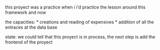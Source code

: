 this proyect was a practice when i i'd practice the lesson around this framework
and now

the capacities:
    * creations and reading of expensives
    * addition of all the entraces at the data base

state:
    we could tell that this proyect is in process, the next step is add the frontend of the proyect